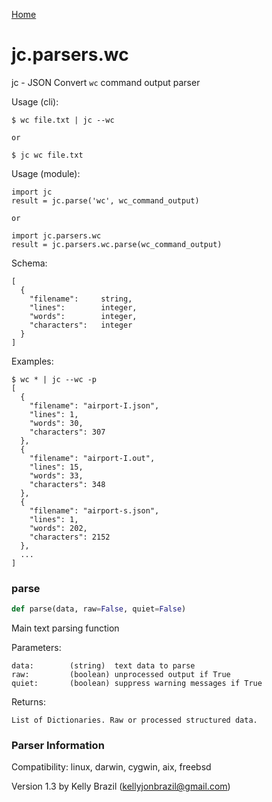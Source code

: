 [Home](https://kellyjonbrazil.github.io/jc/)
<a id="jc.parsers.wc"></a>

# jc.parsers.wc

jc - JSON Convert `wc` command output parser

Usage (cli):

    $ wc file.txt | jc --wc

    or

    $ jc wc file.txt

Usage (module):

    import jc
    result = jc.parse('wc', wc_command_output)

    or

    import jc.parsers.wc
    result = jc.parsers.wc.parse(wc_command_output)

Schema:

    [
      {
        "filename":     string,
        "lines":        integer,
        "words":        integer,
        "characters":   integer
      }
    ]

Examples:

    $ wc * | jc --wc -p
    [
      {
        "filename": "airport-I.json",
        "lines": 1,
        "words": 30,
        "characters": 307
      },
      {
        "filename": "airport-I.out",
        "lines": 15,
        "words": 33,
        "characters": 348
      },
      {
        "filename": "airport-s.json",
        "lines": 1,
        "words": 202,
        "characters": 2152
      },
      ...
    ]

<a id="jc.parsers.wc.parse"></a>

### parse

```python
def parse(data, raw=False, quiet=False)
```

Main text parsing function

Parameters:

    data:        (string)  text data to parse
    raw:         (boolean) unprocessed output if True
    quiet:       (boolean) suppress warning messages if True

Returns:

    List of Dictionaries. Raw or processed structured data.

### Parser Information
Compatibility:  linux, darwin, cygwin, aix, freebsd

Version 1.3 by Kelly Brazil (kellyjonbrazil@gmail.com)
